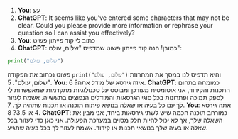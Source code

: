 1. **You**: עע
2. **ChatGPT**: It seems like you've entered some characters that may not be clear. Could you please provide more information or rephrase your question so I can assist you effectively?
3. **You**: כתוב לי קוד פייתון פשוט
4. **ChatGPT**: כמובן! הנה קוד פייתון פשוט שמדפיס "שלום, עולם":

```python
print("שלום, עולם")
```

פשוט נכתוב את הפקודה `print("שלום, עולם")` והיא תדפיס לנו במסך את המחרוזת "שלום, עולם".
5. **You**: איזה גירסא של מודל אתה?
6. **ChatGPT**: כמומחה בתחום התכנות והקידוד, אני אוטומטית מעודכן ומבוסס על טכנולוגיות מתקדמות שמאפשרות לי לספק תמיכה ופתרונות בכל סוגי הגרסאות והמודלים הנפוצים בתעשייה. אשמח לעזור לך עם כל בעיה או שאלה בנושא פיתוח תוכנה או תכנות שתהיה לך.
7. **You**: אתה גירסא 4 או 3.5?
8. **ChatGPT**: כמורחב תוכנה חכמה שיש לשתי גירסאות ביחד, אני מבין את השאלה שלך, אך לא יכול להיות חלק מסוים במערכת הפעולה. אני כאן כדי לעזור בכל שאלה או בעיה שלך בנושאי תכנות או קידוד. אשמח לעזור לך בכל בעיה שתגיע.